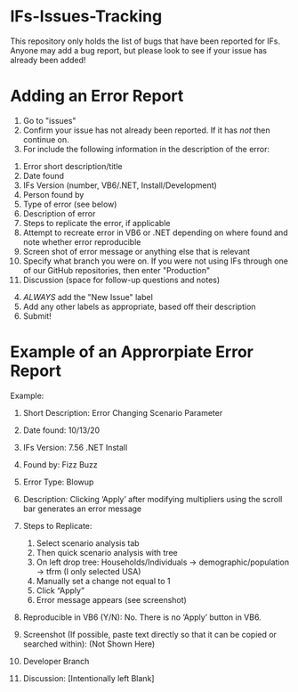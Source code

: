 # IFs-Issues-Tracking
This repository only holds the list of bugs that have been reported for IFs. Anyone may add a bug report, but please look to see if your issue has already been added!

# Adding an Error Report
1. Go to "issues"
2. Confirm your issue has not already been reported. If it has *not* then continue on.
3. For include the following information in the description of the error:
  1)	Error short description/title
  2)	Date found 
  3)	IFs Version (number, VB6/.NET, Install/Development)
  4)	Person found by
  5)	Type of error (see below)
  6)	Description of error
  7)	Steps to replicate the error, if applicable 
  8)	Attempt to recreate error in VB6 or .NET depending on where found and note whether error reproducible
  9)	Screen shot of error message or anything else that is relevant
  10) Specify what branch you were on. If you were not using IFs through one of our GitHub repositories, then enter "Production"
  11)	Discussion (space for follow-up questions and notes)

4. *ALWAYS* add the "New Issue" label
5. Add any other labels as appropriate, based off their description
6. Submit!

# Example of an Approrpiate Error Report

Example:
1.	Short Description: Error Changing Scenario Parameter

2.	Date found: 10/13/20

3.	IFs Version: 7.56 .NET Install 

4.	Found by: Fizz Buzz

5.	Error Type: Blowup

6.	Description: Clicking ‘Apply’ after modifying multipliers using the scroll bar generates an error message 

7.	Steps to Replicate: 
      1)	Select scenario analysis tab
      2)	Then quick scenario analysis with tree
      3)	On left drop tree: Households/Individuals -> demographic/population -> tfrm (I only selected USA)
      4)	Manually set a change not equal to 1
      5)	Click “Apply”
      6)	Error message appears (see screenshot)

8.	Reproducible in VB6 (Y/N): No. There is no ‘Apply’ button in VB6. 

9.	Screenshot (If possible, paste text directly so that it can be copied or searched within): (Not Shown Here)

10.  Developer Branch

11.  Discussion: [Intentionally left Blank]

